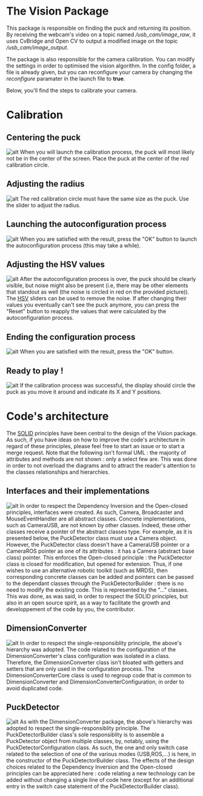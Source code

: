 # The Vision Package
This package is responsible on finding the puck and returning its position. By receiving the webcam's video on a topic named */usb_cam/image_raw*, it uses CvBridge and Open CV to output a modified image on the topic */usb_cam/image_output*.

The package is also responsible for the camera calibration. You can modify the settings in order to optimised the vision algorithm. In the config folder, a file is already given, but you can reconfigure your camera by changing the *reconfigure* paramater in the launch file to **true**.

Below, you'll find the steps to calibrate your camera.

# Calibration
## Centering the puck
![alt](resources/positionNotAjusted.png)
When you will launch the calibration process, the puck will most likely not be in the center of the screen. Place the puck at the center of the red calibration circle.

## Adjusting the radius
![alt](resources/radiusNotAjusted.png)
The red calibration circle must have the same size as the puck. Use the slider to adjust the radius.

## Launching the autoconfiguration process
![alt](resources/readyToPressOk.png)
When you are satisfied with the result, press the "OK" button to launch the autoconfiguration process (this may take a while).

## Adjusting the HSV values
![alt](resources/InkedautoconfigWithNoise_LI.jpg)
After the autoconfiguration process is over, the puck should be clearly visible, but noise might also be present (i.e, there may be other elements that standout as well (the noise is circled in red on the provided picture)). The [HSV](https://en.wikipedia.org/wiki/HSL_and_HSV#Basic_principle) sliders can be used to remove the noise. If after changing their values you eventually can't see the puck anymore, you can press the "Reset" button to reapply the values that were calculated by the autoconfiguration process. 

## Ending the configuration process
![alt](resources/autoConfigOk.png)
When you are satisfied with the result, press the "OK" button.

## Ready to play ! 
![alt](resources/success.png)
If the calibration process was successful, the display should circle the puck as you move it around and indicate its X and Y positions. 

# Code's architecture
The [SOLID](https://scotch.io/bar-talk/s-o-l-i-d-the-first-five-principles-of-object-oriented-design) principles have been central to the design of the Vision package. As such, if you have ideas on how to improve the code's architecture in regard of these principles, please feel free to start an issue or to start a merge request. Note that the following isn't formal UML : the majority of attributes and methods are not shown : only a select few are. This was done in order to not overload the diagrams and to attract the reader's attention to the classes relationships and hierarchies.
## Interfaces and their implementations
![alt](resources/InterfacesImplementations.png)
In order to respect the Dependency Inversion and the Open-closed principles, interfaces were created. As such, Camera, Broadcaster and MouseEventHandler are all abstract classes. Concrete implementations, such as CameraUSB, are not known by other classes. Indeed, these other classes receive a pointer of the abstract classes type. For example, as it is presented below, the PuckDetector class must use a Camera object. However, the PuckDetector class doesn't have a CameraUSB pointer or a CameraROS pointer as one of its attributes : it has a Camera (abstract base class) pointer. This enforces the Open-closed principle : the PuckDetector class is closed for modification, but opened for extension. Thus, if one wishes to use an alternative robotic toolkit (such as MRDS), then corresponding concrete classes can be added and pointers can be passed to the dependant classes through the PuckDetectorBuilder : there is no need to modify the existing code. This is represented by the "..." classes. This was done, as was said, in order to respect the SOLID principles, but also in an open source spirit, as a way to facilitate the growth and developpement of the code by you, the contributor. 

## DimensionConverter
![alt](resources/DimensionConverter.png)
In order to respect the single-responsiblity principle, the above's hierarchy was adopted. The code related to the configuration of the DimensionConverter's class configuration was isolated in a class. Therefore, the DimensionConverter class isn't bloated with getters and setters that are only used in the configuration process. The DimensionConverterCore class is used to regroup code that is common to DimensionConverter and DimensionConverterConfiguration, in order to avoid duplicated code.

## PuckDetector
![alt](resources/PuckDetector.png)
As with the DimensionConverter package, the above's hierarchy was adopted to respect the single-responsiblity principle. The PuckDetectorBuilder class's sole responsiblity is to assemble a PuckDetector object from multiple classes, by, notably, using the PuckDetectorConfiguration class. As such, the one and only switch case related to the selection of one of the various modes (USB,ROS,...) is here, in the constructor of the PuckDetectorBuilder class. The effects of the design choices related to the Dependency Inversion and the Open-closed principles can be appreciated here : code relating a new technology can be added without changing a single line of code here (except for an additional entry in the switch case statement of the PuckDetectorBuilder class).